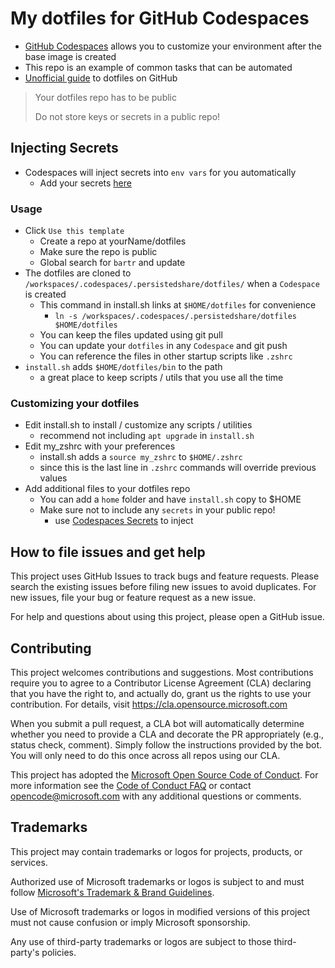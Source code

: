 # My dotfiles for GitHub Codespaces

- [GitHub Codespaces](https://github.com/features/codespaces) allows you to customize your environment after the base image is created
- This repo is an example of common tasks that can be automated
- [Unofficial guide](https://dotfiles.github.io/) to dotfiles on GitHub

> Your dotfiles repo has to be public
>
> Do not store keys or secrets in a public repo!

## Injecting Secrets

- Codespaces will inject secrets into `env vars` for you automatically
  - Add your secrets [here](https://github.com/settings/codespaces)

### Usage

- Click `Use this template`
  - Create a repo at yourName/dotfiles
  - Make sure the repo is public
  - Global search for `bartr` and update
- The dotfiles are cloned to `/workspaces/.codespaces/.persistedshare/dotfiles/` when a `Codespace` is created
  - This command in install.sh links at `$HOME/dotfiles` for convenience
    - `ln -s /workspaces/.codespaces/.persistedshare/dotfiles $HOME/dotfiles`
  - You can keep the files updated using git pull
  - You can update your `dotfiles` in any `Codespace` and git push
  - You can reference the files in other startup scripts like `.zshrc`
- `install.sh` adds `$HOME/dotfiles/bin` to the path
  - a great place to keep scripts / utils that you use all the time

### Customizing your dotfiles

- Edit install.sh to install / customize any scripts / utilities
  - recommend not including `apt upgrade` in `install.sh`
- Edit my_zshrc with your preferences
  - install.sh adds a `source my_zshrc` to `$HOME/.zshrc`
  - since this is the last line in `.zshrc` commands will override previous values
- Add additional files to your dotfiles repo
  - You can add a `home` folder and have `install.sh` copy to $HOME
  - Make sure not to include any `secrets` in your public repo!
    - use [Codespaces Secrets](https://github.com/settings/codespaces) to inject

## How to file issues and get help  

This project uses GitHub Issues to track bugs and feature requests. Please search the existing issues before filing new issues to avoid duplicates. For new issues, file your bug or feature request as a new issue.

For help and questions about using this project, please open a GitHub issue.

## Contributing

This project welcomes contributions and suggestions.  Most contributions require you to agree to a Contributor License Agreement (CLA) declaring that you have the right to, and actually do, grant us the rights to use your contribution. For details, visit <https://cla.opensource.microsoft.com>

When you submit a pull request, a CLA bot will automatically determine whether you need to provide a CLA and decorate the PR appropriately (e.g., status check, comment). Simply follow the instructions provided by the bot. You will only need to do this once across all repos using our CLA.

This project has adopted the [Microsoft Open Source Code of Conduct](https://opensource.microsoft.com/codeofconduct/). For more information see the [Code of Conduct FAQ](https://opensource.microsoft.com/codeofconduct/faq/) or contact [opencode@microsoft.com](mailto:opencode@microsoft.com) with any additional questions or comments.

## Trademarks

This project may contain trademarks or logos for projects, products, or services.

Authorized use of Microsoft trademarks or logos is subject to and must follow [Microsoft's Trademark & Brand Guidelines](https://www.microsoft.com/en-us/legal/intellectualproperty/trademarks/usage/general).

Use of Microsoft trademarks or logos in modified versions of this project must not cause confusion or imply Microsoft sponsorship.

Any use of third-party trademarks or logos are subject to those third-party's policies.
